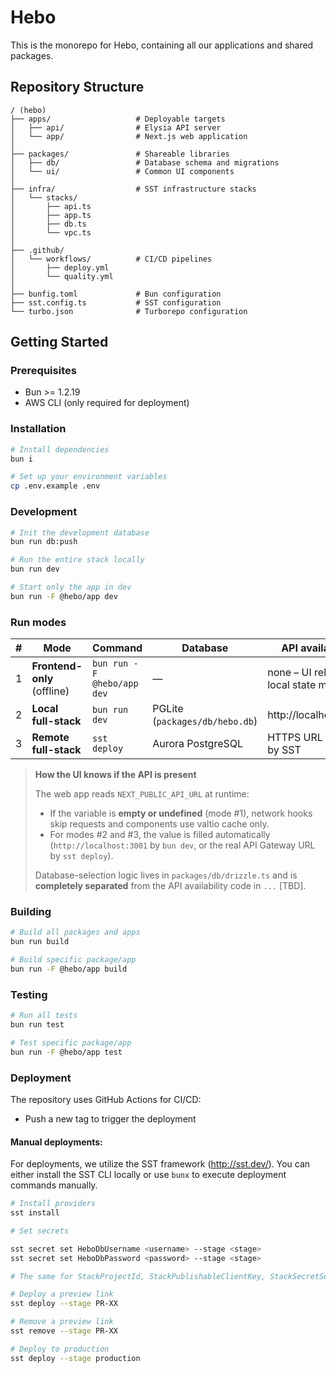 # Hebo

This is the monorepo for Hebo, containing all our applications and shared packages.

## Repository Structure

```
/ (hebo)
├── apps/                   # Deployable targets
│   ├── api/                # Elysia API server
│   └── app/                # Next.js web application
│
├── packages/               # Shareable libraries
│   ├── db/                 # Database schema and migrations
│   └── ui/                 # Common UI components
│
├── infra/                  # SST infrastructure stacks
│   └── stacks/
│       ├── api.ts
│       ├── app.ts
│       ├── db.ts
│       └── vpc.ts
│
├── .github/
│   └── workflows/          # CI/CD pipelines
│       ├── deploy.yml
│       └── quality.yml
│
├── bunfig.toml             # Bun configuration
├── sst.config.ts           # SST configuration
└── turbo.json              # Turborepo configuration
```

## Getting Started

### Prerequisites

- Bun >= 1.2.19
- AWS CLI (only required for deployment)

### Installation

```bash
# Install dependencies
bun i
```

```bash
# Set up your environment variables
cp .env.example .env
```

### Development

```bash
# Init the development database
bun run db:push
```

```bash
# Run the entire stack locally
bun run dev
```

```bash
# Start only the app in dev
bun run -F @hebo/app dev
```

### Run modes

| #   | Mode                        | Command                    | Database                       | API availability                        |
| --- | --------------------------- | -------------------------- | ------------------------------ | --------------------------------------- |
| 1   | **Frontend-only** (offline) | `bun run -F @hebo/app dev` | —                              | none – UI relies on local state manager |
| 2   | **Local full-stack**        | `bun run dev`              | PGLite (`packages/db/hebo.db`) | http://localhost:3001                   |
| 3   | **Remote full-stack**       | `sst deploy`               | Aurora PostgreSQL              | HTTPS URL injected by SST               |

> **How the UI knows if the API is present**
>
> The web app reads `NEXT_PUBLIC_API_URL` at runtime:
>
> - If the variable is **empty or undefined** (mode #1), network hooks skip requests and components use valtio cache only.
> - For modes #2 and #3, the value is filled automatically (`http://localhost:3001` by `bun dev`, or the real API Gateway URL by `sst deploy`).
>
> Database-selection logic lives in `packages/db/drizzle.ts` and is **completely separated** from the API availability code in `...` [TBD].

### Building

```bash
# Build all packages and apps
bun run build

# Build specific package/app
bun run -F @hebo/app build
```

### Testing

```bash
# Run all tests
bun run test

# Test specific package/app
bun run -F @hebo/app test
```

### Deployment

The repository uses GitHub Actions for CI/CD:

- Push a new tag to trigger the deployment

#### Manual deployments:

For deployments, we utilize the SST framework (http://sst.dev/).
You can either install the SST CLI locally or use `bunx` to execute deployment commands manually.

```bash
# Install providers
sst install

# Set secrets

sst secret set HeboDbUsername <username> --stage <stage>
sst secret set HeboDbPassword <password> --stage <stage>

# The same for StackProjectId, StackPublishableClientKey, StackSecretServerKey, PosthogKey, PosthogHost

# Deploy a preview link
sst deploy --stage PR-XX

# Remove a preview link
sst remove --stage PR-XX

# Deploy to production
sst deploy --stage production
```
